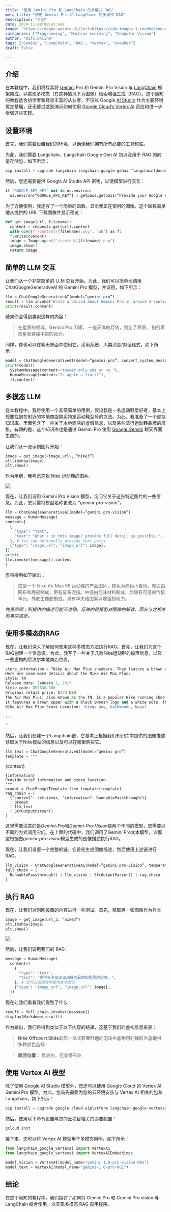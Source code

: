```yaml
---
title: "使用 Gemini Pro 和 LangChain 的多模式 RAG"
meta_title: "使用 Gemini Pro 和 LangChain 的多模式 RAG"
description: "介绍"
date: 2024-11-08T00:41:44Z
image: "https://images.weserv.nl/?url=https://cdn-images-1.readmedium.com/v2/resize:fit:800/1*m2C8wrrRvhELuDiYLv4YYQ.png"
categories: ["Programming", "Machine Learning", "Computer Vision"]
author: "Rifx.Online"
tags: ["Gemini", "LangChain", "RAG", "Vertex", "sneaker"]
draft: False

---
```




## 介绍

在本教程中，我们将探索将 [Gemini](https://deepmind.google/technologies/gemini/#introduction) Pro 和 Gemini Pro Vision 与 [LangChain](https://www.langchain.com/langchain) 框架集成，以实现多模态（在这种情况下为图像）检索增强生成（RAG）。这个简短的教程适合初学者和经验丰富的从业者，不仅以 Google [AI Studio](https://aistudio.google.com/) 作为主要环境奠定基础，还无缝过渡到演示如何使用 [Google Cloud’s Vertex AI](https://cloud.google.com/vertex-ai) 适应和进一步增强这些实现。

## 设置环境

首先，我们需要设置我们的环境，以确保我们拥有所有必要的工具和库。

为此，我们需要 Langchain、Langchain Google Gen AI 包以及用于 RAG 的向量存储包，如下所示：

```python
pip install — upgrade langchain langchain-google-genai “langchain[docarray]” faiss-cpu
```

然后，您还需要提供 Google AI Studio API 密钥，以便模型进行交互：

```python
if "GOOGLE_API_KEY" not in os.environ:
  os.environ[“GOOGLE_API_KEY”] = getpass.getpass(“Provide your Google API Key”)
```

为了方便使用，我还写了一个简单的函数，显示我正在使用的图像。这个函数简单地从提供的 URL 下载图像并显示预览：

```python
def get_image(url, filename):
  content = requests.get(url).content
  with open(f'/content/{filename}.png', 'wb') as f:
  f.write(content)
  image = Image.open(f"/content/{filename}.png")
  image.show()
  return image
```

## 简单的 LLM 交互

让我们从一个非常简单的 LLM 交互开始。为此，我们可以简单地调用 ChatGoogleGenerativeAI 的 Gemini Pro 模型，并调用，如下所示：

```python
llm = ChatGoogleGenerativeAI(model=”gemini-pro”)
result = llm.invoke("Write a ballad about Gemini Pro in around 3 sentences.")
print(result.content)
```

结果你会得到类似这样的内容：

> 在星辰的领域，Gemini Pro 闪耀， 一道天体的灯塔，划定了界限， 指引着观星者穿越宇宙的设计。

同样，你也可以在聊天界面中使用它，采用系统、人类消息/对话格式，如下所示：

```python
model = ChatGoogleGenerativeAI(model=”gemini-pro”, convert_system_message_to_human=True)
print(model([
  SystemMessage(content="Answer only yes or no."),
  HumanMessage(content="Is apple a fruit?"),
  ]).content)
```

## 多模态 LLM

在本教程中，我将使用一个非常简单的用例，假设我是一名运动鞋爱好者，基本上想要找到在附近的本地商店购买特定运动鞋型号的方法。为此，我准备了一个虚拟知识库，里面包含了一些关于本地商店的虚假信息，以及某些流行运动鞋品牌的规格。有趣的是，这个知识库也是通过 Gemini Pro 使用 [Google Gemini](https://gemini.google.com/) 聊天界面生成的。

让我们从一张示例图片开始：

```python
image = get_image(<image_url>, “nike3”)
plt.imshow(image)
plt.show()
```

作为示例，我考虑这张 [Nike](https://nike.com/) 运动鞋的图片。

![](https://images.weserv.nl/?url=https://cdn-images-1.readmedium.com/v2/resize:fit:800/1*dNFF95lOu1SeYHOn1vFnQQ.png)

现在，让我们调用 Gemini Pro Vision 模型，询问它关于这张特定图片的一些信息。为此，您只需将模型名称更改为 *“gemini\-pro\-vision”*。

```python
llm = ChatGoogleGenerativeAI(model=”gemini-pro-vision”)
message = HumanMessage(
content=[
  {
    "type": "text",
    "text": "What's in this image? provide full detail as possible.",
  }, # You can optionally provide text parts
  {"type": "image_url", "image_url": image},
])
print(
llm.invoke([message]).content
)
```

您将得到如下输出：

> 这是一个 Nike Air Max 95 运动鞋的产品图片，颜色为棕色小麦色。鞋面由网布和麂皮制成，带有皮革泥挡。中底由泡沫材料制成，后跟有可见的气垫单元。外底由橡胶制成，具有华夫格图案以增强抓地力。

*免责声明：所提供的描述可能不准确，反映的是模型对图像的解读，而非与之相关的事实信息。*

## 使用多模态的RAG

现在，让我们深入了解如何使用这种多模态方法执行RAG。首先，让我们为这个RAG创建一个信息源。为此，我写了一些关于几款Nike运动鞋的段落信息，以及一些虚构的尼泊尔本地商店位置。

```python
store_information = “Nike Air Max Plus sneakers. They feature a brown upper with a black Nike Swoosh logo on the side and a visible Air Max unit in the heel. The sole is white.
Here are some more details about the Nike Air Max Plus:
Style: TN
Release date: January 1, 2017
Style code: 852630–300
Original retail price: $150 USD
The Air Max Plus, also known as the TN, is a popular Nike running shoe that was first released in 1998. It is known for its unique design, which includes a gradient upper, visible Air Max units, and a wavy outsole. The TN has been a popular shoe among sneakerheads and casual wearers alike for over two decades.
It features a brown upper with a black Swoosh logo and a white sole. The shoe is currently available for resale on the StockX marketplace for an average price of around $150 USD.
Nike Air Max Plus Store Location: "Kings Way, Kathmandu, Nepal

...

"
```

然后，让我们创建一个Langchain链，它基本上根据我们知识库中提供的图像描述获取关于Nike模型的信息以及可以在哪里购买它。

```python
llm_text = ChatGoogleGenerativeAI(model=”gemini-pro”)
template = """
```

{context}

```
{information}
Provide brief information and store location.
"""
prompt = ChatPromptTemplate.from_template(template)
rag_chain = (
  {"context": retriever, "information": RunnablePassthrough()}
  | prompt
  | llm_text
  | StrOutputParser()
)
```

这里需要注意的是*Gemini\-Pro*和*Gemini\-Pro\-Vision*是两个不同的模型，您需要以不同的方式调用它们。在上面的代码中，我们调用了Gemini Pro文本模型，该模型根据由*gemini\-pro\-vision*模型生成的图像描述执行RAG。

现在，让我们设置一个完整的链，它首先生成图像描述，然后使用上述链进行RAG。

```python
llm_vision = ChatGoogleGenerativeAI(model=”gemini-pro-vision”, temperature=0.0)
full_chain = (
  RunnablePassthrough() | llm_vision | StrOutputParser() | rag_chain
)
```

## 执行 RAG

现在，让我们对刚刚设置的内容进行一些测试。首先，获取另一张图像作为样本

```python
image = get_image(url_3, “nike3”)
plt.imshow(image)
plt.show()
```

![](https://images.weserv.nl/?url=https://cdn-images-1.readmedium.com/v2/resize:fit:800/1*kPkfo2FKnrUR2tC18VMpjg.png)

然后，让我们调用我们的 RAG：

```python
message = HumanMessage(
  content=[
    {
      "type": "text",
      "text": "提供有关给定运动鞋的品牌和型号的信息。",
    }, # 您可以选择性地提供文本部分
    {"type": "image_url", "image_url": image},
  ])
```

现在让我们看看我们得到了什么：

```python
result = full_chain.invoke([message])
display(Markdown(result))
```

作为输出，我们将得到类似于以下内容的结果，这基于我们的虚构信息来源：

> **Nike Offcourt Slide**软质一体式鞋面舒适的泡沫中底耐用的橡胶外底提供多种颜色选择

> **商店位置：** 尼泊尔，巴克塔布尔

## 使用 Vertex AI 模型

除了使用 Google AI Studio 模型外，您还可以使用 Google Cloud 的 Vertex AI Gemini Pro 模型。为此，您首先需要为您的云环境安装与 Vertex AI 相关的包和 Langchain，如下所示：

```python
pip install — upgrade google-cloud-aiplatform langchain-google-vertexai
```

然后，使用以下命令设置与您的云项目相关的必要配置：

```python
gcloud init
```

接下来，您可以将 Vertex AI 模型用于多模态用例，如下所示：

```python
from langchain_google_vertexai import VertexAI
from langchain_google_vertexai import VertexAIEmbeddings

model_vision = VertexAI(model_name="gemini-1.0-pro-vision-001")
model_text = VertexAI(model_name="gemini-1.0-pro-001")
```

## 结论

在这个简短的教程中，我们探讨了如何将 Gemini Pro 和 Gemini Pro vision 与 LangChain 结合使用，以实现多模态 RAG 应用程序。


